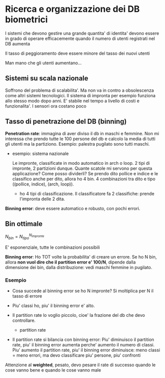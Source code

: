 # Ricerca e organizzazione dei DB biometrici

I sistemi che devono gestire una grande quantita' di identita' devono essere in grado di operare efficacemente quando il numero di utenti registrati nel DB aumenta

Il tasso di peggioramento deve essere minore del tasso dei nuovi utenti

Man mano che gli utenti aumentano...

## Sistemi su scala nazionale

Soffrono del problema di scalabilita'. Ma non va in contro a obsolescenza come altri sistemi tecnologici. Il sistema di impronta per esempio funziona allo stesso modo dopo anni. E' stabile nel tempo a livello di costi e funzionalita'. I sensori ora costano poco

## Tasso di penetrazione del DB (binning)

**Penetration rate**: immagina di aver diviso il db in maschi e femmine. Non mi interessa che prendo tutte le 100 persone del db e calcolo la media di tutti gli utenti ma la partiziono. Esempio: palestra pugilato sono tutti maschi. 

- esempio: sistema nazionale
  
  Le impronte, classificate in modo automatico in arch o loop. 2 tipi di impronte, 2 partizioni dunque. Quante scatole mi servono per questa applicazione? Come posso dividerli? Se prendo dito pollice e indice e le classifico anche per dito, allora ho 4 bin. 4 combinazioni tra dito e tipo ((pollice, indice), (arch, loop)).
  
  - ho 4 tipi di classificazione. Il classificatore fa 2 classifiche: prende l'impronta delle 2 dita.

**Binning error**: deve essere automatico e robusto, con pochi errori.

## Bin ottimale

$N_{bin} = {N_{tipo}}^{N_{impronte}}$

E' esponenziale, tutte le combinazioni possibili

**Binning error**: Ho TOT volte la probabilita' di creare un errore. Se ho N bin, allora **non vuol dire che il partition error e' 100/N**, dipende dalla dimensione dei bin, dalla distribuzione: vedi maschi femmine in pugilato.

### Esempio

- Cosa succede al binning error se ho N impronte? Si moltiplica per N il tasso di errore

- Piu' classi ho, piu' il binning error e' alto.

- Il partition rate lo voglio piccolo, cioe' la frazione del db che devo controllare.
  
  - partition rate

- Il partition rate si bilancia con binning error: Piu' diminuisco il partition rate, piu' il binning error aumenta perche' aumento il numero di classi. Piu' aumento il partition rate, piu' il binning error diminuisce: meno classi = meno errori, ma devo classificare piu' persone, piu' confronti

Attenzione al **weighted**, pesato, devo pesare il rate di successo quando le cose vanno bene e quando le cose vanno male


























